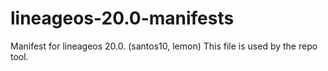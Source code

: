 # lineageos-20.0-manifests
Manifest for lineageos 20.0. (santos10, lemon)
This file is used by the repo tool.
